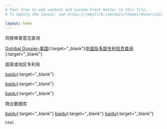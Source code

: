 ```yaml
---
# Feel free to add content and custom Front Matter to this file.
# To modify the layout, see https://jekyllrb.com/docs/themes/#overriding-theme-defaults

layout: home
---
```


同族审查意见查询

[Golobal Dossier-美国](https://globaldossier.uspto.gov/#/){:target="_blank"}[中国及多国专利信息查询](http://cpquery.cnipa.gov.cn/){:target="_blank"}



国家或地区专利局

[baidu](https://baidu.com){:target="_blank"}

[baidu](https://baidu.com){:target="_blank"}

[baidu](https://baidu.com){:target="_blank"}

商业数据库



[baidu](https://baidu.com){:target="_blank"}
           [baidu](https://baidu.com){:target="_blank"}
[baidu](https://baidu.com){:target="_blank"}

```
html
```
